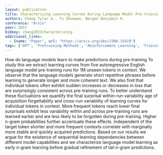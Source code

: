 ```yaml
---
layout: publication
title: Characterizing Learning Curves During Language Model Pre-training Learning Forgetting And Stability
authors: Chang Tyler A., Tu Zhuowen, Bergen Benjamin K.
conference: "Arxiv"
year: 2023
bibkey: chang2023characterizing
additional_links:
  - {name: "Paper", url: "https://arxiv.org/abs/2308.15419"}
tags: ['GPT', 'Pretraining Methods', 'Reinforcement Learning', 'Training Techniques']
---
```

How do language models learn to make predictions during pre-training To study this we extract learning curves from five autoregressive English language model pre-training runs for 1M unseen tokens in context. We observe that the language models generate short repetitive phrases before learning to generate longer and more coherent text. We also find that individual tokens often exhibit sudden increases or decreases in loss that are surprisingly consistent across pre-training runs. To better understand these fluctuations we quantify the final surprisal within-run variability age of acquisition forgettability and cross-run variability of learning curves for individual tokens in context. More frequent tokens reach lower final surprisals exhibit less variability within and across pre-training runs are learned earlier and are less likely to be forgotten during pre-training. Higher n-gram probabilities further accentuate these effects. Independent of the target token shorter and more frequent contexts correlate with marginally more stable and quickly acquired predictions. Based on our results we argue for the existence of sequential learning dependencies between different model capabilities and we characterize language model learning as early n-gram learning before gradual refinement of tail n-gram predictions.

